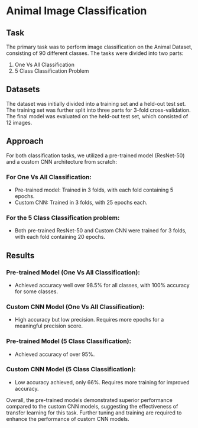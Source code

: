 # Animal Image Classification

## Task
The primary task was to perform image classification on the Animal Dataset, consisting of 90 different classes. The tasks were divided into two parts:

1. One Vs All Classification
2. 5 Class Classification Problem

## Datasets
The dataset was initially divided into a training set and a held-out test set. The training set was further split into three parts for 3-fold cross-validation. The final model was evaluated on the held-out test set, which consisted of 12 images.

## Approach
For both classification tasks, we utilized a pre-trained model (ResNet-50) and a custom CNN architecture from scratch:

### For One Vs All Classification:
- Pre-trained model: Trained in 3 folds, with each fold containing 5 epochs.
- Custom CNN: Trained in 3 folds, with 25 epochs each.

### For the 5 Class Classification problem:
- Both pre-trained ResNet-50 and Custom CNN were trained for 3 folds, with each fold containing 20 epochs.

## Results
### Pre-trained Model (One Vs All Classification):
- Achieved accuracy well over 98.5% for all classes, with 100% accuracy for some classes.

### Custom CNN Model (One Vs All Classification):
- High accuracy but low precision. Requires more epochs for a meaningful precision score.

### Pre-trained Model (5 Class Classification):
- Achieved accuracy of over 95%.

### Custom CNN Model (5 Class Classification):
- Low accuracy achieved, only 66%. Requires more training for improved accuracy.

Overall, the pre-trained models demonstrated superior performance compared to the custom CNN models, suggesting the effectiveness of transfer learning for this task. Further tuning and training are required to enhance the performance of custom CNN models.
